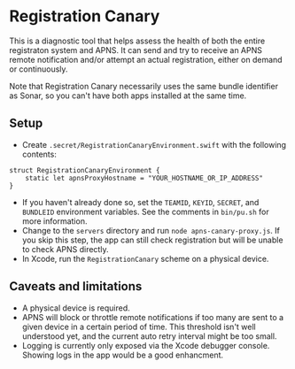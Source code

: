 # Registration Canary

This is a diagnostic tool that helps assess the health of both the entire
registraton system and APNS. It can send and try to receive an APNS remote
notification and/or attempt an actual registration, either on demand or
continuously.
 
Note that Registration Canary necessarily uses the same bundle identifier as
Sonar, so you can't have both apps installed at the same time.
 
## Setup
 
- Create `.secret/RegistrationCanaryEnvironment.swift` with the following
  contents:
```
struct RegistrationCanaryEnvironment {
    static let apnsProxyHostname = "YOUR_HOSTNAME_OR_IP_ADDRESS"
}
```
- If you haven't already done so, set the `TEAMID`, `KEYID`, `SECRET`, and
  `BUNDLEID` environment variables.
  See the comments in `bin/pu.sh` for more information.
- Change to the `servers` directory and run `node apns-canary-proxy.js`. If
  you skip this step, the app can still check registration but will be unable
  to check APNS directly.
- In Xcode, run the `RegistrationCanary` scheme on a physical device.

## Caveats and limitations

- A physical device is required.
- APNS will block or throttle remote notifications if too many are sent to a
  given device in a certain period of time. This threshold isn't well
  understood yet, and the current auto retry interval might be too small.
- Logging is currently only exposed via the Xcode debugger console. Showing
  logs in the app would be a good enhancment.
